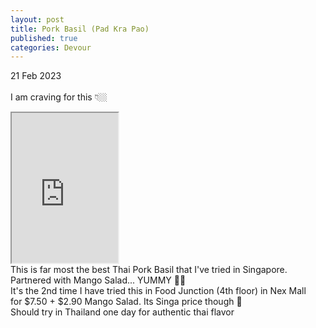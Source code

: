 ```yaml
---
layout: post
title: Pork Basil (Pad Kra Pao)
published: true
categories: Devour
---
```

21 Feb 2023
<br>
<br>
I am craving for this 👇🏼
<br>
<iframe src="https://drive.google.com/file/d/1fuegQkf5SXKthzzVzeynqTu165YCn0nG/preview" width="170" height="240" allow="autoplay"></iframe>
<br>
This is far most the best Thai Pork Basil that I've tried in Singapore.
<br>
Partnered with Mango Salad... YUMMY 👌🏼
<br>
It's the 2nd time I have tried this in Food Junction (4th floor) in Nex Mall
<br>
for $7.50 + $2.90 Mango Salad. Its Singa price though 🤑
<br>
Should try in Thailand one day for authentic thai flavor

